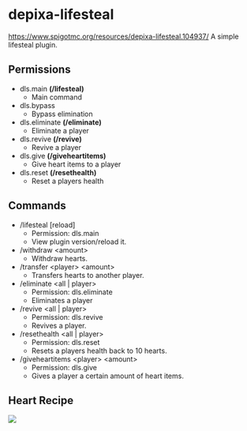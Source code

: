 # depixa-lifesteal
https://www.spigotmc.org/resources/depixa-lifesteal.104937/
A simple lifesteal plugin.

## Permissions
- dls.main **(/lifesteal)**
  - Main command
- dls.bypass
  - Bypass elimination
- dls.eliminate **(/eliminate)**
  - Eliminate a player
- dls.revive **(/revive)**
  - Revive a player
- dls.give **(/giveheartitems)**
  - Give heart items to a player
- dls.reset **(/resethealth)**
  - Reset a players health

## Commands
- /lifesteal [reload]
  - Permission: dls.main
  - View plugin version/reload it.
- /withdraw \<amount\>
  - Withdraw hearts.
- /transfer \<player\> \<amount\>
  - Transfers hearts to another player.
- /eliminate \<all | player\>
  - Permission: dls.eliminate
  - Eliminates a player
- /revive \<all | player\>
  - Permission: dls.revive
  - Revives a player.
- /resethealth \<all | player\>
  - Permission: dls.reset
  - Resets a players health back to 10 hearts.
- /giveheartitems \<player\> \<amount\>
  - Permission: dls.give
  - Gives a player a certain amount of heart items.
  
## Heart Recipe
  <img src="https://cdn.discordapp.com/attachments/951926968276893696/1013528828276129853/unknown.png"/>
